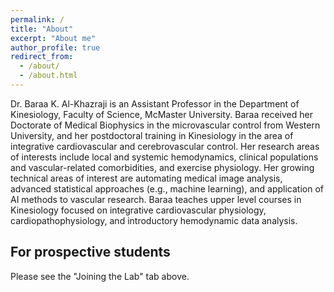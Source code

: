 ```yaml
---
permalink: /
title: "About"
excerpt: "About me"
author_profile: true
redirect_from: 
  - /about/
  - /about.html
---
```

Dr. Baraa K. Al-Khazraji is an Assistant Professor in the Department of Kinesiology, Faculty of Science, McMaster University. Baraa received her Doctorate of Medical Biophysics in the microvascular control from Western University, and her postdoctoral training in Kinesiology in the area of integrative cardiovascular and cerebrovascular control. Her research areas of interests include local and systemic hemodynamics, clinical populations and vascular-related comorbidities, and exercise physiology. Her growing technical areas of interest are automating medical image analysis, advanced statistical approaches (e.g., machine learning), and application of AI methods to vascular research. Baraa teaches upper level courses in Kinesiology focused on integrative cardiovascular physiology, cardiopathophysiology, and introductory hemodynamic data analysis.

For prospective students
------
Please see the "Joining the Lab" tab above.
